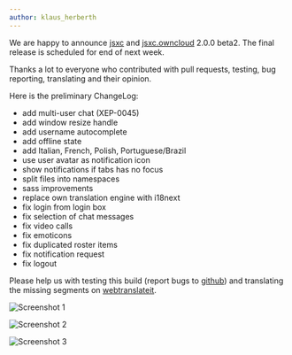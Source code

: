 ```yaml
---
author: klaus_herberth
---
```


We are happy to announce [jsxc](https://github.com/jsxc/jsxc/releases/tag/v2.0.0-beta2) and [jsxc.owncloud](https://github.com/jsxc/jsxc.owncloud/releases/tag/v2.0.0-beta2) 2.0.0 beta2. The final release is scheduled for end of next week.

Thanks a lot to everyone who contributed with pull requests, testing, bug reporting, translating and their opinion.

Here is the preliminary ChangeLog:

- add multi-user chat (XEP-0045)
- add window resize handle
- add username autocomplete
- add offline state
- add Italian, French, Polish, Portuguese/Brazil
- use user avatar as notification icon
- show notifications if tabs has no focus
- split files into namespaces
- sass improvements
- replace own translation engine with i18next
- fix login from login box
- fix selection of chat messages
- fix video calls
- fix emoticons
- fix duplicated roster items
- fix notification request
- fix logout

Please help us with testing this build (report bugs to [github](https://github.com/jsxc/jsxc/issues)) and translating the missing segments on [webtranslateit](https://webtranslateit.com/en/projects/10365-JSXC/project_locales).

![Screenshot 1]({{site.url}}/assets/v2.0.0-screenshot-1.PNG)

![Screenshot 2]({{site.url}}/assets/v2.0.0-screenshot-2.PNG)

![Screenshot 3]({{site.url}}/assets/v2.0.0-screenshot-3.PNG)

